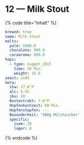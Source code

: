 # 12 — Milk Stout

{% code title="Inhalt" %}
```yaml
brewed: true
name: Milk Stout
malts:
  pale: 5000.0
  chocolate: 900.0
  caraaroma: 800.0
hops:
  - type: nugget_2015
    time: 50 Min.
    weight: 15.0
yeast: us05
meta:
  stw: 17.0°P
  alc: 5.5%
  ibu: 24
  Restextrakt: 7.0°P
  Hopfenkochzeit: 60 Min.
  Hopfenstopfen: ---
  Besonderheit: '500g Milchzucker'
  specific:
    isom: 20
    lager: 8
```
{% endcode %}

